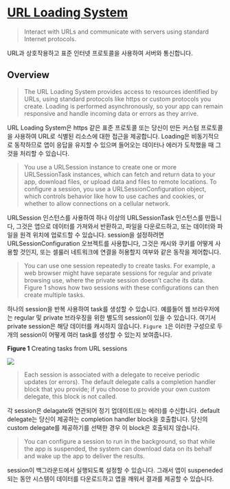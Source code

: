 # [URL Loading System](https://developer.apple.com/documentation/foundation/url_loading_system)

> Interact with URLs and communicate with servers using standard Internet protocols.

URL과 상호작용하고 표준 인터넷 프로토콜을 사용하여 서버와 통신합니다.

## Overview

> The URL Loading System provides access to resources identified by URLs, using standard protocols like https or custom protocols you create. Loading is performed asynchronously, so your app can remain responsive and handle incoming data or errors as they arrive.

URL Loading System은 https 같은 표준 프로토콜 또는 당신이 만든 커스텀 프로토콜을 사용하여 URL로 식별된 리소스에 대한 접근을 제공합니다. Loading은 비동기적으로 동작하므로 앱이 응답을 유지할 수 있으며 들어오는 데이터나 에러가 도착했을 때 그것을 처리할 수 있습니다.  
  
> You use a URLSession instance to create one or more URLSessionTask instances, which can fetch and return data to your app, download files, or upload data and files to remote locations. To configure a session, you use a URLSessionConfiguration object, which controls behavior like how to use caches and cookies, or whether to allow connections on a cellular network.

URLSession 인스턴스를 사용하여 하나 이상의 URLSessionTask 인스턴스를 만듭니다, 그것은 앱으로 데이터를 가져와서 반환하고, 파일을 다운로드하고, 또는 데이터와 파일을 원격 위치에 업로드할 수 있습니다. session을 설정하려면 URLSessionConfiguration 오브젝트를 사용합니다, 그것은 캐시와 쿠키를 어떻게 사용할 것인지, 또는 셀룰러 네트워크에 연결을 허용할지 여부와 같은 동작을 제어합니다.  

> You can use one session repeatedly to create tasks. For example, a web browser might have separate sessions for regular and private browsing use, where the private session doesn’t cache its data. Figure 1 shows how two sessions with these configurations can then create multiple tasks.
  
하나의 session을 반복 사용하여 task를 생성할 수 있습니다. 예를들어 웹 브라우저에는 regular 및 private 브라우징을 위한 별도의 session이 있을 수 있습니다. 여기서 private session은 해당 데이터를 캐시하지 않습니다. `Figure 1`은 이러한 구성으로 두 개의 session이 어떻게 여러 task를 생성할 수 있는지 보여줍니다.  
  
**Figure 1** Creating tasks from URL sessions

![](https://docs-assets.developer.apple.com/published/4bf9c6d271/6789dd96-afdc-4c18-b8eb-01f9012dc04d.png)

> Each session is associated with a delegate to receive periodic updates (or errors). The default delegate calls a completion handler block that you provide; if you choose to provide your own custom delegate, this block is not called.

각 session은 delagate와 연관되어 정기 업데이트(또는 에러)를 수신합니다. default delegate는 당신이 제공하는 completion handler block을 호출합니다. 당신의 custom delegate를 제공하기를 선택한 경우 이 block은 호출되지 않습니다.  

> You can configure a session to run in the background, so that while the app is suspended, the system can download data on its behalf and wake up the app to deliver the results.
  
session이 백그라운드에서 실행되도록 설정할 수 있습니다. 그래서 앱이 suspeneded 되는 동안 시스템이 데이터를 다운로드하고 앱을 깨워서 결과를 제공할 수 있습니다.
